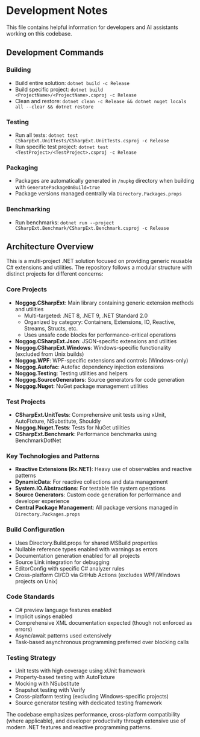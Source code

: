 # Development Notes

This file contains helpful information for developers and AI assistants working on this codebase.

## Development Commands

### Building
- Build entire solution: `dotnet build -c Release`
- Build specific project: `dotnet build <ProjectName>/<ProjectName>.csproj -c Release`
- Clean and restore: `dotnet clean -c Release && dotnet nuget locals all --clear && dotnet restore`

### Testing
- Run all tests: `dotnet test CSharpExt.UnitTests/CSharpExt.UnitTests.csproj -c Release`
- Run specific test project: `dotnet test <TestProject>/<TestProject>.csproj -c Release`

### Packaging
- Packages are automatically generated in `/nupkg` directory when building with `GeneratePackageOnBuild=true`
- Package versions managed centrally via `Directory.Packages.props`

### Benchmarking
- Run benchmarks: `dotnet run --project CSharpExt.Benchmark/CSharpExt.Benchmark.csproj -c Release`

## Architecture Overview

This is a multi-project .NET solution focused on providing generic reusable C# extensions and utilities. The repository follows a modular structure with distinct projects for different concerns:

### Core Projects
- **Noggog.CSharpExt**: Main library containing generic extension methods and utilities
  - Multi-targeted: .NET 8, .NET 9, .NET Standard 2.0
  - Organized by category: Containers, Extensions, IO, Reactive, Streams, Structs, etc.
  - Uses unsafe code blocks for performance-critical operations
- **Noggog.CSharpExt.Json**: JSON-specific extensions and utilities
- **Noggog.CSharpExt.Windows**: Windows-specific functionality (excluded from Unix builds)
- **Noggog.WPF**: WPF-specific extensions and controls (Windows-only)
- **Noggog.Autofac**: Autofac dependency injection extensions
- **Noggog.Testing**: Testing utilities and helpers
- **Noggog.SourceGenerators**: Source generators for code generation
- **Noggog.Nuget**: NuGet package management utilities

### Test Projects
- **CSharpExt.UnitTests**: Comprehensive unit tests using xUnit, AutoFixture, NSubstitute, Shouldly
- **Noggog.Nuget.Tests**: Tests for NuGet utilities
- **CSharpExt.Benchmark**: Performance benchmarks using BenchmarkDotNet

### Key Technologies and Patterns
- **Reactive Extensions (Rx.NET)**: Heavy use of observables and reactive patterns
- **DynamicData**: For reactive collections and data management
- **System.IO.Abstractions**: For testable file system operations
- **Source Generators**: Custom code generation for performance and developer experience
- **Central Package Management**: All package versions managed in `Directory.Packages.props`

### Build Configuration
- Uses Directory.Build.props for shared MSBuild properties
- Nullable reference types enabled with warnings as errors
- Documentation generation enabled for all projects
- Source Link integration for debugging
- EditorConfig with specific C# analyzer rules
- Cross-platform CI/CD via GitHub Actions (excludes WPF/Windows projects on Unix)

### Code Standards
- C# preview language features enabled
- Implicit usings enabled
- Comprehensive XML documentation expected (though not enforced as errors)
- Async/await patterns used extensively
- Task-based asynchronous programming preferred over blocking calls

### Testing Strategy
- Unit tests with high coverage using xUnit framework
- Property-based testing with AutoFixture
- Mocking with NSubstitute
- Snapshot testing with Verify
- Cross-platform testing (excluding Windows-specific projects)
- Source generator testing with dedicated testing framework

The codebase emphasizes performance, cross-platform compatibility (where applicable), and developer productivity through extensive use of modern .NET features and reactive programming patterns.